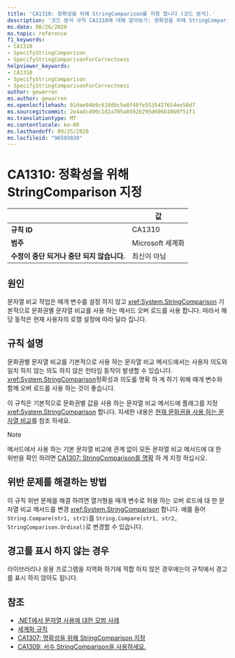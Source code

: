 ```yaml
---
title: 'CA1310: 정확성을 위해 StringComparison를 지정 합니다 (코드 분석).'
description: '코드 분석 규칙 CA1310에 대해 알아보기: 정확성을 위해 StringComparison를 지정 합니다.'
ms.date: 08/26/2020
ms.topic: reference
f1_keywords:
- CA1310
- SpecifyStringComparison
- SpecifyStringComparisonForCorrectness
helpviewer_keywords:
- CA1310
- SpecifyStringComparison
- SpecifyStringComparisonForCorrectness
author: gewarren
ms.author: gewarren
ms.openlocfilehash: 01dae94b9c610dbc5e8f46fe5535427654ee58d7
ms.sourcegitcommit: 2e4adc490c1d2a705a0592b295d606b10b9f51f1
ms.translationtype: MT
ms.contentlocale: ko-KR
ms.lasthandoff: 09/25/2020
ms.locfileid: "96593020"
---
```

# <a name="ca1310-specify-stringcomparison-for-correctness"></a>CA1310: 정확성을 위해 StringComparison 지정

| | 값 |
|-|-|
| **규칙 ID** |CA1310|
| **범주** |Microsoft 세계화|
| **수정이 중단 되거나 중단 되지 않습니다.** |최신이 아님|

## <a name="cause"></a>원인

문자열 비교 작업은 매개 변수를 설정 하지 않고 <xref:System.StringComparison> 기본적으로 문화권별 문자열 비교를 사용 하는 메서드 오버 로드를 사용 합니다. 따라서 해당 동작은 현재 사용자의 로캘 설정에 따라 달라 집니다.

## <a name="rule-description"></a>규칙 설명

문화권별 문자열 비교를 기본적으로 사용 하는 문자열 비교 메서드에서는 사용자 의도와 일치 하지 않는 의도 하지 않은 런타임 동작이 발생할 수 있습니다. <xref:System.StringComparison>정확성과 의도를 명확 하 게 하기 위해 매개 변수와 함께 오버 로드를 사용 하는 것이 좋습니다.

이 규칙은 기본적으로 문화권별 값을 사용 하는 문자열 비교 메서드에 플래그를 지정 <xref:System.StringComparison> 합니다. 자세한 내용은 [현재 문화권을 사용 하는 문자열 비교](../../../standard/base-types/best-practices-strings.md#string-comparisons-that-use-the-current-culture)를 참조 하세요.

> [!NOTE]
> 메서드에서 사용 하는 기본 문자열 비교에 관계 없이 모든 문자열 비교 메서드에 대 한 위반을 확인 하려면 [CA1307: StringComparison를 명확](ca1307.md) 하 게 지정 하십시오.

## <a name="how-to-fix-violations"></a>위반 문제를 해결하는 방법

이 규칙 위반 문제를 해결 하려면 열거형을 매개 변수로 허용 하는 오버 로드에 대 한 문자열 비교 메서드를 변경 <xref:System.StringComparison> 합니다. 예를 들어 `String.Compare(str1, str2)`를 `String.Compare(str1, str2, StringComparison.Ordinal)`로 변경할 수 있습니다.

## <a name="when-to-suppress-warnings"></a>경고를 표시 하지 않는 경우

라이브러리나 응용 프로그램을 지역화 하기에 적합 하지 않은 경우에는이 규칙에서 경고를 표시 하지 않아도 됩니다.

## <a name="see-also"></a>참조

- [.NET에서 문자열 사용에 대한 모범 사례](../../../standard/base-types/best-practices-strings.md)
- [세계화 규칙](globalization-warnings.md)
- [CA1307: 명확성을 위해 StringComparison 지정](ca1307.md)
- [CA1309: 서수 StringComparison을 사용하세요.](ca1309.md)
